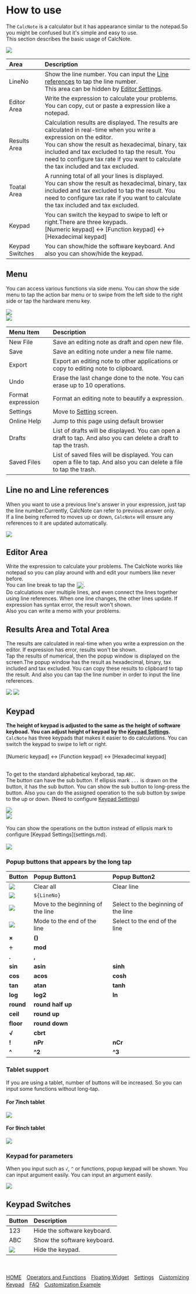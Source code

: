 # How to use
The `CalcNote` is a calculator but it has appearance similar to the notepad.So you might be confused but it's simple and easy to use.  
This section describes the basic usage of CalcNote.  

<img src="https://raw.githubusercontent.com/burton999dev/CalcNoteHelp/master/images/en/screen_description.png">

|Area|Description|
|:-----------|:------------|
LineNo|Show the line number. You can input the [Line references](#lineno) to tap the line number.<br>This area can be hidden by [Editor Settings](settings.md).
Editor Area|Write the expression to calculate your problems. You can copy, cut or paste a expression like a notepad.
Results Area|Calculation results are displayed. The results are calculated in real-time when you write a expression on the editor.<br>You can show the result as hexadecimal, binary, tax included and tax excluded to tap the result. You need to configure tax rate if you want to calculate the tax included and tax excluded.
Toatal Area|A running total of all your lines is displayed.<br>You can show the result as hexadecimal, binary, tax included and tax excluded to tap the result. You need to configure tax rate if you want to calculate the tax included and tax excluded.
Keypad|You can switch the keypad to swipe to left or right.There are three keypads.<br>[Numeric keypad] <-> [Function keypad] <-> [Hexadecimal keypad]
Keypad Switches|You can show/hide the software keyboard. And also you can show/hide the keypad.

## Menu
You can access various functions via side menu.  You can show the side menu to tap the action bar menu or to swipe from the left side to the right side or tap the hardware menu key.

<img src="https://raw.githubusercontent.com/burton999dev/CalcNoteHelp/master/images/en/open_menu.png">
<br>
<img src="https://raw.githubusercontent.com/burton999dev/CalcNoteHelp/master/images/en/menu_description.png">

|Menu Item|Description|
|:-----------|:------------|
New File|Save an editing note as draft and open new file.
Save|Save an editing note under a new file name.
Export|Export an editing note to other applications or copy to editing note to clipboard.
Undo|Erase the last change done to the note. You can erase up to 10 operations.
Format expression|Format an editing note to beautify a expression.
Settings|Move to [Setting](settings.md) screen.
Online Help|Jump to this page using default browser
Drafts|List of drafts will be displayed. You can open a draft to tap. And also you can delete a draft to tap the trash.
Saved Files|List of saved files will be displayed. You can open a file to tap. And also you can delete a file to tap the trash.

## <a name ="lineno">Line no and Line references</a>
When you want to use a previous line's answer in your expression, just tap the line number.Currently, CalcNote can refer to previous answer only.  
If a line being referred to moves up or down, `CalcNote` will ensure any references to it are updated automatically.  

<img src="https://raw.githubusercontent.com/burton999dev/CalcNoteHelp/master/images/en/line_no.png">

## Editor Area
Write the expression to calculate your problems. The CalcNote works like notepad so you can play around with and edit your numbers like never before.  
You can line break to tap the <img src="https://raw.githubusercontent.com/burton999dev/CalcNoteHelp/master/images/all/ic_keyboard_return_black_18dp.png" width="20px" align="top">.  
Do calculations over multiple lines, and even connect the lines together using line references. When one line changes, the other lines update.  If expression has syntax error, the result won't shown.  
Also you can write a memo with your problems.

## Results Area and Total Area
The results are calculated in real-time when you write a expression on the editor. If expression has error, results won't be shown.  
Tap the results of numerical, then the popup window is displayed on the screen.The popup window has the result as hexadecimal, binary, tax included and tax excluded. You can copy these results to clipboard to tap the result. And also you can tap the line number in order to input the line references.  

<img src="https://raw.githubusercontent.com/burton999dev/CalcNoteHelp/master/images/en/result_popup1.png">
<img src="https://raw.githubusercontent.com/burton999dev/CalcNoteHelp/master/images/en/result_popup2.png">

## Keypad
**The height of keypad is adjusted to the same as the height of software keyboad. You can adjust height of keypad by the [Keypad Settings](settings.md).**  
`CalcNote` has three keypads that makes it easier to do calculations. You can switch the keypad to swipe to left or right.  
<br>
[Numeric keypad] <-> [Function keypad] <-> [Hexadecimal keypad]  
<br>

To get to the standard alphabetical keyborad, tap `ABC`.  
The button can have the sub button. If ellipsis mark `...` is drawn on the button, it has the sub button. You can show the sub button to long-press the button. Also you can do the assigned operation to the sub button by swipe to the up or down. (Need to configure [Keypad Settings](settings.md))


<img src="https://raw.githubusercontent.com/burton999dev/CalcNoteHelp/master/images/en/keypad.png">
<br>
<img src="https://raw.githubusercontent.com/burton999dev/CalcNoteHelp/master/images/en/popup_pad.png">
<br>
<br>
You can show the operations on the button instead of ellipsis mark to configure [Keypad Settings](settings.md).
<br><br>
<img src="https://raw.githubusercontent.com/burton999dev/CalcNoteHelp/master/images/all/swipe.png">
<br>

### Popup buttons that appears by the long tap

|Button|Popup Button1|Popup Button2|
|:-----------|:------------|:------------|
<img src="https://raw.githubusercontent.com/burton999dev/CalcNoteHelp/master/images/all/ic_backspace_black_18dp.png">|Clear all|Clear line
<img src="https://raw.githubusercontent.com/burton999dev/CalcNoteHelp/master/images/all/ic_keyboard_return_black_18dp.png">|`${LineNo}`|
<img src="https://raw.githubusercontent.com/burton999dev/CalcNoteHelp/master/images/all/ic_arrow_left_bold_black_18dp.png">|Move to the beginning of the line|Select to the beginning of the line
<img src="https://raw.githubusercontent.com/burton999dev/CalcNoteHelp/master/images/all/ic_arrow_right_bold_black_18dp.png">|Mode to the end of the line|Select to the end of the line
**×**|**()**|
**÷**|**mod**|
**.**|**,**|
**sin**|**asin**|**sinh**
**cos**|**acos**|**cosh**
**tan**|**atan**|**tanh**
**log**|**log2**|**ln**
**round**|**round half up**|
**ceil**|**round up**|
**floor**|**round down**|
**√**|**cbrt**|
**!**|**nPr**|**nCr**
**^**|**^2**|**^3**

### Tablet support
If you are using a tablet, number of buttons will be increased. So you can input some functions without long-tap.

#### For 7inch tablet
<img src="https://raw.githubusercontent.com/burton999dev/CalcNoteHelp/master/images/en/keypad7.png">

#### For 9inch tablet
<img src="https://raw.githubusercontent.com/burton999dev/CalcNoteHelp/master/images/en/keypad9.png">

### Keypad for parameters
When you input such as `√`, `^` or functions, popup keypad will be shown. You can input argument easily. You can input an argument easily.

<img src="https://raw.githubusercontent.com/burton999dev/CalcNoteHelp/master/images/en/function_pad.png">

## Keypad Switches
|Button|Description|
|:-----------|:------------|
123|Hide the software keyboard.
ABC|Show the software keyboard.
<img src="https://raw.githubusercontent.com/burton999dev/CalcNoteHelp/master/images/all/ic_keyboard_close_black_18dp.png">|Hide the keypad.

<br><br>
[HOME](index.md)　[Operators and Functions](operator_and_function.md)　[Floating Widget](floating_widget.md)　[Settings](settings.md)　[Customizing Keypad](customizing_keypad.md)　[FAQ](faq.md)　[Customization Example](example4theme.md)  
